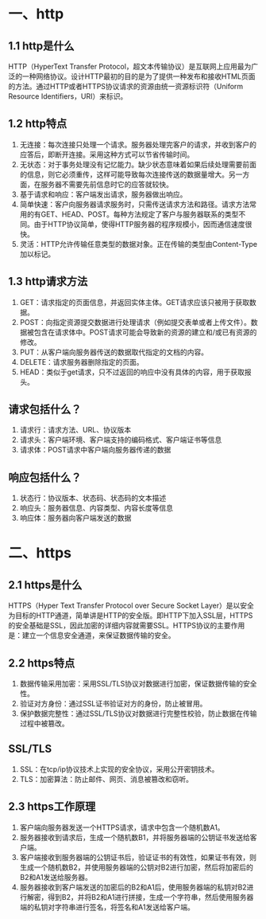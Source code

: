 # 一、http
## 1.1 http是什么
HTTP（HyperText Transfer Protocol，超文本传输协议）是互联网上应用最为广泛的一种网络协议。设计HTTP最初的目的是为了提供一种发布和接收HTML页面的方法。通过HTTP或者HTTPS协议请求的资源由统一资源标识符（Uniform Resource Identifiers，URI）来标识。

## 1.2 http特点
1. 无连接：每次连接只处理一个请求。服务器处理完客户的请求，并收到客户的应答后，即断开连接。采用这种方式可以节省传输时间。
2. 无状态：对于事务处理没有记忆能力。缺少状态意味着如果后续处理需要前面的信息，则它必须重传，这样可能导致每次连接传送的数据量增大。另一方面，在服务器不需要先前信息时它的应答就较快。
3. 基于请求和响应：客户端发出请求，服务器做出响应。
4. 简单快速：客户向服务器请求服务时，只需传送请求方法和路径。请求方法常用的有GET、HEAD、POST。每种方法规定了客户与服务器联系的类型不同。由于HTTP协议简单，使得HTTP服务器的程序规模小，因而通信速度很快。
5. 灵活：HTTP允许传输任意类型的数据对象。正在传输的类型由Content-Type加以标记。

## 1.3 http请求方法
1. GET：请求指定的页面信息，并返回实体主体。GET请求应该只被用于获取数据。
2. POST：向指定资源提交数据进行处理请求（例如提交表单或者上传文件）。数据被包含在请求体中。POST请求可能会导致新的资源的建立和/或已有资源的修改。
3. PUT：从客户端向服务器传送的数据取代指定的文档的内容。
4. DELETE：请求服务器删除指定的页面。
5. HEAD：类似于get请求，只不过返回的响应中没有具体的内容，用于获取报头。

## 请求包括什么？
1. 请求行：请求方法、URL、协议版本
2. 请求头：客户端环境、客户端支持的编码格式、客户端证书等信息
3. 请求体：POST请求中客户端向服务器传递的数据

## 响应包括什么？
1. 状态行：协议版本、状态码、状态码的文本描述
2. 响应头：服务器信息、内容类型、内容长度等信息
3. 响应体：服务器向客户端发送的数据

# 二、https
## 2.1 https是什么
HTTPS（Hyper Text Transfer Protocol over Secure Socket Layer）是以安全为目标的HTTP通道，简单讲是HTTP的安全版。即HTTP下加入SSL层，HTTPS的安全基础是SSL，因此加密的详细内容就需要SSL。HTTPS协议的主要作用是：建立一个信息安全通道，来保证数据传输的安全。

## 2.2 https特点
1. 数据传输采用加密：采用SSL/TLS协议对数据进行加密，保证数据传输的安全性。
2. 验证对方身份：通过SSL证书验证对方的身份，防止被冒用。
3. 保护数据完整性：通过SSL/TLS协议对数据进行完整性校验，防止数据在传输过程中被篡改。

## SSL/TLS
1. SSL：在tcp/ip协议技术上实现的安全协议，采用公开密钥技术。
2. TLS：加密算法：防止邮件、网页、消息被篡改和窃听。

## 2.3 https工作原理
1. 客户端向服务器发送一个HTTPS请求，请求中包含一个随机数A1。
2. 服务器接收到请求后，生成一个随机数B1，并将服务器端的公钥证书发送给客户端。
3. 客户端接收到服务器端的公钥证书后，验证证书的有效性，如果证书有效，则生成一个随机数B2，并使用服务器端的公钥对B2进行加密，然后将加密后的B2和A1发送给服务器。
4. 服务器接收到客户端发送的加密后的B2和A1后，使用服务器端的私钥对B2进行解密，得到B2，并将B2和A1进行拼接，生成一个字符串，然后使用服务器端的私钥对字符串进行签名，将签名和A1发送给客户端。